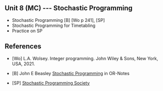 ## Unit 8 (MC) --- Stochastic Programming

- Stochastic Programming [B] [Wo p 241], [SP]
- Stochastic Programming for Timetabling
- Practice on SP


## References

- [Wo] L.A. Wolsey. Integer programming. John Wiley & Sons, New York, USA, 2021.

- [B] John E Beasley [Stochastic
  Programming](people.brunel.ac.uk/~mastjjb/jeb/or/sp.html) in OR-Notes

- [SP] [Stochastic Programming Society](https://www.stoprog.org/)
